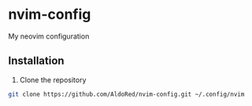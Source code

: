 # nvim-config
My neovim configuration

## Installation
1. Clone the repository
```bash
git clone https://github.com/AldoRed/nvim-config.git ~/.config/nvim
```
